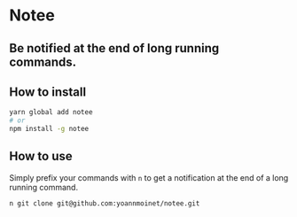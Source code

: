 # Notee
Be notified at the end of long running commands.
---

## How to install

```bash
yarn global add notee
# or
npm install -g notee
```

## How to use

Simply prefix your commands with `n` to get a notification at the end of a long running command.

```bash
n git clone git@github.com:yoannmoinet/notee.git
```
